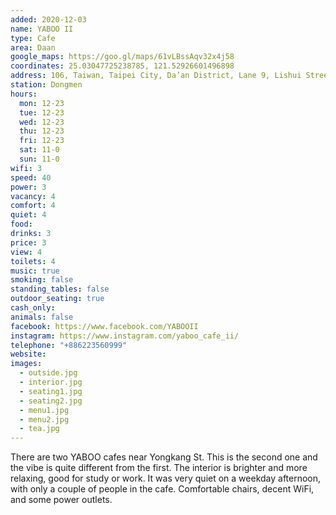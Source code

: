 ```yaml
---
added: 2020-12-03
name: YABOO II
type: Cafe
area: Daan
google_maps: https://goo.gl/maps/61vLBssAqv32x4j58
coordinates: 25.03047725238785, 121.52926601496898
address: 106, Taiwan, Taipei City, Da’an District, Lane 9, Lishui Street, 10-1號一樓
station: Dongmen
hours:
  mon: 12-23
  tue: 12-23
  wed: 12-23
  thu: 12-23
  fri: 12-23
  sat: 11-0
  sun: 11-0
wifi: 3
speed: 40
power: 3
vacancy: 4
comfort: 4
quiet: 4
food: 
drinks: 3
price: 3
view: 4
toilets: 4
music: true
smoking: false
standing_tables: false
outdoor_seating: true
cash_only: 
animals: false
facebook: https://www.facebook.com/YABOOII
instagram: https://www.instagram.com/yaboo_cafe_ii/
telephone: "+886223560999"
website: 
images:
  - outside.jpg
  - interior.jpg
  - seating1.jpg
  - seating2.jpg
  - menu1.jpg
  - menu2.jpg
  - tea.jpg
---
```


There are two YABOO cafes near Yongkang St. This is the second one and the vibe is quite different from the first. The interior is brighter and more relaxing, good for study or work. It was very quiet on a weekday afternoon, with only a couple of people in the cafe. Comfortable chairs, decent WiFi, and some power outlets.

